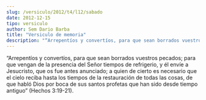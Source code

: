 ```yaml
---
slug: /versiculo/2012/t4/l12/sabado
date: 2012-12-15
tipo: versiculo
author: Sem Dario Barba
title: "Versiculo de memoria"
description: "“Arrepentíos y convertíos, para que sean borrados vuestros pecados; para que  vengan de la presencia del Señor tiempos de refrigerio, y él envíe a  Jesucristo, que os fue antes anunciado; a quien de cierto es necesario que el  cielo reciba hasta los tiempos de la restauració..."
---
```


“Arrepentíos y convertíos, para que sean borrados vuestros pecados; para que vengan de la presencia del Señor tiempos de refrigerio, y él envíe a Jesucristo, que os fue antes anunciado; a quien de cierto es necesario que el cielo reciba hasta los tiempos de la restauración de todas las cosas, de que habló Dios por boca de sus santos profetas que han sido desde tiempo antiguo” (Hechos 3:19-21).
